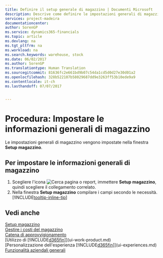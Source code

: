 ```yaml
---
title: Definire il setup generale di magazzino | Documenti Microsoft
description: Descrive come definire le impostazioni generali di magazzino, ad esempio numeri di serie e ubicazioni, in modo che sia possibile, ad esempio, gestire le warehouse e stock.
services: project-madeira
documentationcenter: 
author: SorenGP
ms.service: dynamics365-financials
ms.topic: article
ms.devlang: na
ms.tgt_pltfrm: na
ms.workload: na
ms.search.keywords: warehouse, stock
ms.date: 06/02/2017
ms.author: SorenGP
ms.translationtype: Human Translation
ms.sourcegitcommit: 81636fc2e661bd9b07c54da1cd5d0d27e30d01a2
ms.openlocfilehash: 328b522107b58029687dd9e3263ff53b10ede9a9
ms.contentlocale: it-ch
ms.lasthandoff: 07/07/2017


---
```

# <a name="how-to-set-up-general-inventory-information"></a>Procedura: Impostare le informazioni generali di magazzino
Le impostazioni generali di magazzino vengono impostate nella finestra **Setup magazzino**.

## <a name="to-set-up-general-inventory-information"></a>Per impostare le informazioni generali di magazzino
1. Scegliere l'icona ![Cerca pagina o report](media/ui-search/search_small.png "icona Cerca pagina o report"), immettere **Setup magazzino**, quindi scegliere il collegamento correlato.
2. Nella finestra **Setup magazzino** compilare i campi secondo le necessità. [!INCLUDE[tooltip-inline-tip](includes/tooltip-inline-tip_md.md)]

## <a name="see-also"></a>Vedi anche
[Setup magazzino](inventory-setup-inventory.md)  
[Gestire i costi del magazzino](inventory-manage-inventory.md)  
[Catena di approvvigionamento](madeira-supply-chain.md)  
[Utilizzo di [!INCLUDE[d365fin](includes/d365fin_md.md)]](ui-work-product.md)  
[Personalizzazione dell'esperienza [!INCLUDE[d365fin](includes/d365fin_md.md)]](ui-experiences.md)  
[Funzionalità aziendali generali](ui-across-business-areas.md)


